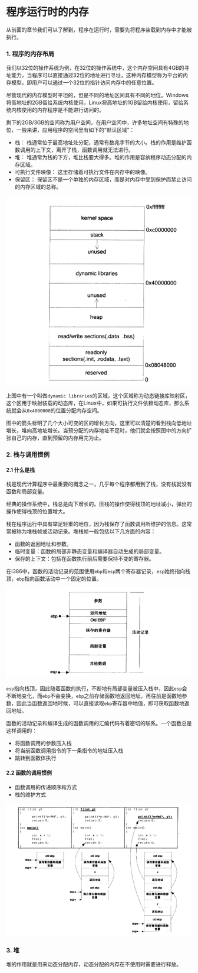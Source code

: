 # 程序运行时的内存

从前面的章节我们可以了解到，程序在运行时，需要先将程序装载到内存中才能被执行。

### 1. 程序的内存布局

我们以32位的操作系统为例，在32位的操作系统中，这个内存空间具有4GB的寻址能力，当程序可以直接通过32位的地址进行寻址，这种内存模型称为平台的内存模型，即用户可以通过一个32位的指针访问内存中的任意位置。

尽管现代的内存模型时平坦的，但是不同的地址区间具有不同的地位。Windows将高地址的2GB留给系统内核使用，Linux将高地址的1GB留给内核使用，留给系统内核使用的内存程序是不能进行访问的。

剩下的2GB/3GB的空间称为用户空间，在用户空间中，许多地址空间有特殊的地位，一般来讲，应用程序的空间里有如下的“默认区域”：

+ 栈： 栈通常位于最高地址处分配，通常有数兆字节的大小。栈的作用是维护函数调用的上下文，离开了栈，函数调用就无法进行。
+ 堆： 堆通常为栈的下方，堆比栈要大得多。堆的作用是容纳程序动态分配的内存区域。
+ 可执行文件映像： 这里存储着可执行文件在内存中的映像。
+ 保留区： 保留区不是一个单独的内存区域，而是对内存中受到保护而禁止访问的内存区域的总称。

![](.\images\Linux下的内存布局.png)

上图中有一个叫做`dynamic libraries`的区域，这个区域称为动态链接库映射区，这个区用于映射装载的动态库，在Linux中，如果可执行文件依赖动态库，那么系统就会从`0x4000000`的位置分配内存空间。

图中的箭头标明了几个大小可变的区的增长方向，这里可以清楚的看到栈向低地址增长，堆向高地址增长。当预分配的内存地址不足时，他们就会按照图中的方向扩张自己的内存，直到预留的内存用完为止。

### 2. 栈与调用惯例

#### 2.1 什么是栈

栈是现代计算程序中最重要的概念之一，几乎每个程序都用到了栈，没有栈就没有函数和局部变量。

经典的操作系统中，栈总是向下增长的。压栈的操作使得栈顶的地址减小，弹出的操作使得栈顶的位置增大。

栈在程序运行中具有举足轻重的地位，因为栈保存了函数调用所维护的信息。这常常被称为堆栈帧或活动记录。堆栈帧一般包括以下几方面的内容：

+ 函数的返回地址和参数。
+ 临时变量：函数的局部非静态变量和编译器自动生成的局部变量。
+ 保存的上下文：包括在函数执行前后需要保持不变的寄存器。

在i386中，函数的活动记录的范围使用`ebp`和`esp`两个寄存器记录，`esp`始终指向栈顶，`ebp`指向函数活动中一个固定的位置。

![](.\images\函数活动记录.png)

`esp`指向栈顶，因此随着函数的执行，不断地有局部变量被压入栈中，因此`esp`会不断地变化，而`ebp`不会变换，`ebp`之前存储函数地返回地址，再往前是函数地参数，因此当函数返回地时候，可以直接读取`ebp`寄存器中地值，即可获取函数地返回地址。

函数的活动记录和编译生成的函数调用的汇编代码有着密切的联系。一个函数总是这样调用的：

+ 将函数调用的参数压入栈
+ 将当前函数调用指令的下一条指令的地址压入栈
+ 跳转到函数体执行

#### 2.2 函数的调用惯例

+ 函数调用的传递顺序和方式
+ 栈的维护方式

![](.\images\函数调用栈.png)

### 3. 堆

堆的作用就是用来动态分配内存，动态分配的内存在不使用时需要进行释放。